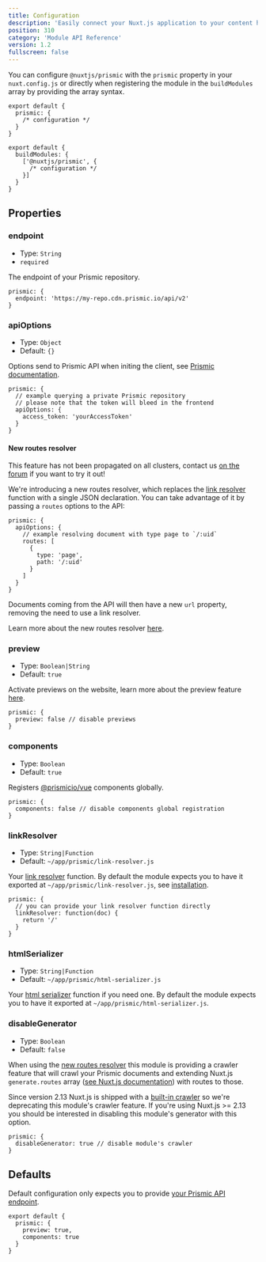 ```yaml
---
title: Configuration
description: 'Easily connect your Nuxt.js application to your content hosted on Prismic'
position: 310
category: 'Module API Reference'
version: 1.2
fullscreen: false
---
```


You can configure `@nuxtjs/prismic` with the `prismic` property in your `nuxt.config.js` or directly when registering the module in the `buildModules` array by providing the array syntax.

<code-group>
  <code-block label="prismic key" active>

```javascript[nuxt.config.js]
export default {
  prismic: {
    /* configuration */
  }
}
```

  </code-block>
  <code-block label="buildModules array">

```javascript[nuxt.config.js]
export default {
  buildModules: {
    ['@nuxtjs/prismic', {
      /* configuration */
    }]
  }
}
```

  </code-block>
</code-group>

## Properties

### endpoint

- Type: `String`
- `required`

The endpoint of your Prismic repository.

```javascript[nuxt.config.js]
prismic: {
  endpoint: 'https://my-repo.cdn.prismic.io/api/v2'
}
```

### apiOptions

- Type: `Object`
- Default: `{}`

Options send to Prismic API when initing the client, see [Prismic documentation](https://prismic.io/docs/rest-api/basics/introduction-to-the-content-query-api#4_1-the-api-search-endpoint).

```javascript[nuxt.config.js]
prismic: {
  // example querying a private Prismic repository
  // please note that the token will bleed in the frontend
  apiOptions: {
    access_token: 'yourAccessToken'
  }
}
```

#### New routes resolver

<alert>

This feature has not been propagated on all clusters, contact us [on the forum](https://community.prismic.io/c/kits-and-dev-languages/vue-js/16) if you want to try it out!

</alert>

We're introducing a new routes resolver, which replaces the [link resolver](#linkresolver) function with a single JSON declaration. You can take advantage of it by passing a `routes` options to the API:

```javascript[nuxt.config.js]
prismic: {
  apiOptions: {
    // example resolving document with type page to `/:uid`
    routes: [
      {
        type: 'page',
        path: '/:uid'
      }
    ]
  }
}
```

Documents coming from the API will then have a new `url` property, removing the need to use a link resolver.

<alert type="info">

Learn more about the new routes resolver [here](https://www.slicemachine.dev/documentation/nuxt/link-resolver).

</alert>

### preview

- Type: `Boolean|String`
- Default: `true`

Activate previews on the website, learn more about the preview feature [here](/previews).

```javascript[nuxt.config.js]
prismic: {
  preview: false // disable previews
}
```

### components

- Type: `Boolean`
- Default: `true`

Registers [@prismicio/vue](/injected-kits#prismiciovue) components globally.

```javascript[nuxt.config.js]
prismic: {
  components: false // disable components global registration
}
```

### linkResolver

- Type: `String|Function`
- Default: `~/app/prismic/link-resolver.js`

Your [link resolver](https://prismic.io/docs/vuejs/beyond-the-api/link-resolving) function. By default the module expects you to have it exported at `~/app/prismic/link-resolver.js`, see [installation](/installation).

```javascript[nuxt.config.js]
prismic: {
  // you can provide your link resolver function directly
  linkResolver: function(doc) {
    return '/'
  }
}
```

### htmlSerializer

- Type: `String|Function`
- Default: `~/app/prismic/html-serializer.js`

Your [html serializer](https://prismic.io/docs/vuejs/beyond-the-api/html-serializer) function if you need one. By default the module expects you to have it exported at `~/app/prismic/html-serializer.js`.

### disableGenerator

- Type: `Boolean`
- Default: `false`

When using the [new routes resolver](#new-routes-resolver) this module is providing a crawler feature that will crawl your Prismic documents and extending Nuxt.js `generate.routes` array ([see Nuxt.js documentation](https://nuxtjs.org/guides/configuration-glossary/configuration-generate#routes)) with routes to those.

Since version 2.13 Nuxt.js is shipped with a [built-in crawler](https://nuxtjs.org/guides/configuration-glossary/configuration-generate#crawler) so we're deprecating this module's crawler feature. If you're using Nuxt.js >= 2.13 you should be interested in disabling this module's generator with this option.

```javascript[nuxt.config.js]
prismic: {
  disableGenerator: true // disable module's crawler
}
```

## Defaults

Default configuration only expects you to provide [your Prismic API endpoint](#endpoint).

```javascript[nuxt.config.js]
export default {
  prismic: {
    preview: true,
    components: true
  }
}
```
